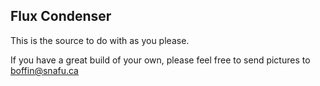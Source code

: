 ## Flux Condenser

This is the source to do with as you please.  

If you have a great build of your own, please feel free to send pictures to boffin@snafu.ca



